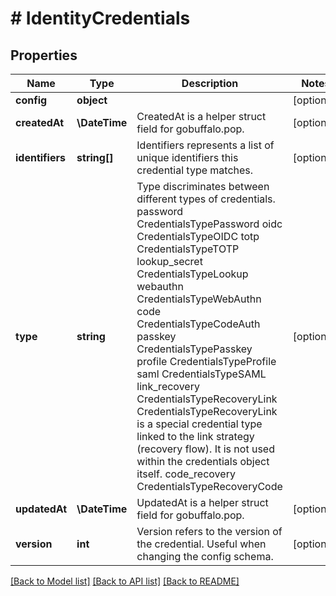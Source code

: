 # # IdentityCredentials

## Properties

Name | Type | Description | Notes
------------ | ------------- | ------------- | -------------
**config** | **object** |  | [optional]
**createdAt** | **\DateTime** | CreatedAt is a helper struct field for gobuffalo.pop. | [optional]
**identifiers** | **string[]** | Identifiers represents a list of unique identifiers this credential type matches. | [optional]
**type** | **string** | Type discriminates between different types of credentials. password CredentialsTypePassword oidc CredentialsTypeOIDC totp CredentialsTypeTOTP lookup_secret CredentialsTypeLookup webauthn CredentialsTypeWebAuthn code CredentialsTypeCodeAuth passkey CredentialsTypePasskey profile CredentialsTypeProfile saml CredentialsTypeSAML link_recovery CredentialsTypeRecoveryLink  CredentialsTypeRecoveryLink is a special credential type linked to the link strategy (recovery flow).  It is not used within the credentials object itself. code_recovery CredentialsTypeRecoveryCode | [optional]
**updatedAt** | **\DateTime** | UpdatedAt is a helper struct field for gobuffalo.pop. | [optional]
**version** | **int** | Version refers to the version of the credential. Useful when changing the config schema. | [optional]

[[Back to Model list]](../../README.md#models) [[Back to API list]](../../README.md#endpoints) [[Back to README]](../../README.md)
